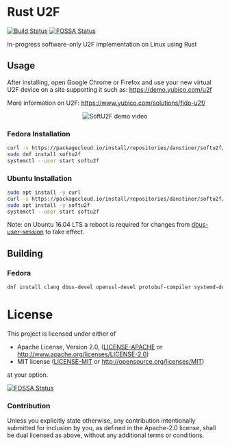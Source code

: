 # Rust U2F
[![Build Status](https://travis-ci.org/danstiner/rust-u2f.svg?branch=master)](https://travis-ci.org/danstiner/rust-u2f)
[![FOSSA Status](https://app.fossa.io/api/projects/git%2Bgithub.com%2Fdanstiner%2Frust-u2f.svg?type=shield)](https://app.fossa.io/projects/git%2Bgithub.com%2Fdanstiner%2Frust-u2f?ref=badge_shield)

In-progress software-only U2F implementation on Linux using Rust

## Usage

After installing, open Google Chrome or Firefox and use your new virtual U2F device on a site supporting it such as: https://demo.yubico.com/u2f

More information on U2F: https://www.yubico.com/solutions/fido-u2f/

<p align="center">
  <img alt="SoftU2F demo video" src="https://user-images.githubusercontent.com/52513/35321008-a8ec44f6-009a-11e8-8595-1132190f29ed.gif">
</p>

### Fedora Installation
```bash
curl -s https://packagecloud.io/install/repositories/danstiner/softu2f/script.rpm.sh | sudo bash
sudo dnf install softu2f
systemctl --user start softu2f
```

### Ubuntu Installation
```bash
sudo apt install -y curl
curl -s https://packagecloud.io/install/repositories/danstiner/softu2f/script.deb.sh | sudo bash
sudo apt install -y softu2f
systemctl --user start softu2f
```

Note: on Ubuntu 16.04 LTS a reboot is required for changes from [dbus-user-session](https://launchpad.net/ubuntu/xenial/+package/dbus-user-session) to take effect.

## Building

### Fedora
```bash
dnf install clang dbus-devel openssl-devel protobuf-compiler systemd-devel rpm-build selinux-devel 
```

# License

This project is licensed under either of

 * Apache License, Version 2.0, ([LICENSE-APACHE](LICENSE-APACHE) or
   http://www.apache.org/licenses/LICENSE-2.0)
 * MIT license ([LICENSE-MIT](LICENSE-MIT) or
   http://opensource.org/licenses/MIT)

at your option.


[![FOSSA Status](https://app.fossa.io/api/projects/git%2Bgithub.com%2Fdanstiner%2Frust-u2f.svg?type=large)](https://app.fossa.io/projects/git%2Bgithub.com%2Fdanstiner%2Frust-u2f?ref=badge_large)

### Contribution

Unless you explicitly state otherwise, any contribution intentionally submitted
for inclusion by you, as defined in the Apache-2.0 license, shall be
dual licensed as above, without any additional terms or conditions.